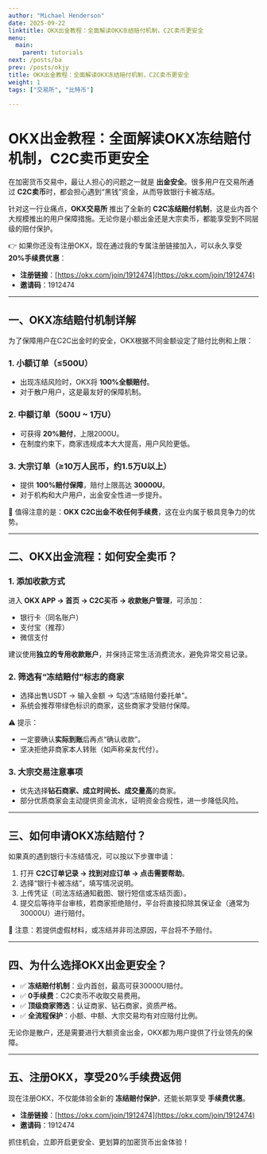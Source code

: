 ```yaml
---
author: "Michael Henderson"
date: 2025-09-22
linktitle: OKX出金教程：全面解读OKX冻结赔付机制，C2C卖币更安全
menu:
  main:
    parent: tutorials
next: /posts/ba
prev: /posts/okjy
title: OKX出金教程：全面解读OKX冻结赔付机制，C2C卖币更安全
weight: 1
tags: ["交易所", "比特币"]

---
```

# OKX出金教程：全面解读OKX冻结赔付机制，C2C卖币更安全

在加密货币交易中，最让人担心的问题之一就是 **出金安全**。很多用户在交易所通过 **C2C卖币**时，都会担心遇到“黑钱”资金，从而导致银行卡被冻结。

针对这一行业痛点，**OKX交易所** 推出了全新的 **C2C冻结赔付机制**，这是业内首个大规模推出的用户保障措施。无论你是小额出金还是大宗卖币，都能享受到不同层级的赔付保护。

👉 如果你还没有注册OKX，现在通过我的专属注册链接加入，可以永久享受 **20%手续费优惠**：

* **注册链接**：[https://okx.com/join/1912474](https://okx.com/join/1912474)
* **邀请码**：1912474

---

## 一、OKX冻结赔付机制详解

为了保障用户在C2C出金时的安全，OKX根据不同金额设定了赔付比例和上限：

### 1. 小额订单（≤500U）

* 出现冻结风险时，OKX将 **100%全额赔付**。
* 对于散户用户，这是最友好的保障机制。

### 2. 中额订单（500U \~ 1万U）

* 可获得 **20%赔付**，上限2000U。
* 在制度约束下，商家违规成本大大提高，用户风险更低。

### 3. 大宗订单（≥10万人民币，约1.5万U以上）

* 提供 **100%赔付保障**，赔付上限高达 **30000U**。
* 对于机构和大户用户，出金安全性进一步提升。

📌 值得注意的是：**OKX C2C出金不收任何手续费**，这在业内属于极具竞争力的优势。

---

## 二、OKX出金流程：如何安全卖币？

### 1. 添加收款方式

进入 **OKX APP → 首页 → C2C买币 → 收款账户管理**，可添加：

* 银行卡（同名账户）
* 支付宝（推荐）
* 微信支付

建议使用**独立的专用收款账户**，并保持正常生活消费流水，避免异常交易记录。

### 2. 筛选有“冻结赔付”标志的商家

* 选择出售USDT → 输入金额 → 勾选“冻结赔付委托单”。
* 系统会推荐带绿色标识的商家，这些商家才受赔付保障。

⚠️ 提示：

* 一定要确认**实际到账**后再点“确认收款”。
* 坚决拒绝非商家本人转账（如声称亲友代付）。

### 3. 大宗交易注意事项

* 优先选择**钻石商家、成立时间长、成交量高**的商家。
* 部分优质商家会主动提供资金流水，证明资金合规性，进一步降低风险。

---

## 三、如何申请OKX冻结赔付？

如果真的遇到银行卡冻结情况，可以按以下步骤申请：

1. 打开 **C2C订单记录 → 找到对应订单 → 点击需要帮助**。
2. 选择“银行卡被冻结”，填写情况说明。
3. 上传凭证（司法冻结通知截图、银行短信或冻结页面）。
4. 提交后等待平台审核，若商家拒绝赔付，平台将直接扣除其保证金（通常为30000U）进行赔付。

📌 注意：若提供虚假材料，或冻结并非司法原因，平台将不予赔付。

---

## 四、为什么选择OKX出金更安全？

* ✅ **冻结赔付机制**：业内首创，最高可获30000U赔付。
* ✅ **0手续费**：C2C卖币不收取交易费用。
* ✅ **顶级商家筛选**：认证商家、钻石商家，资质严格。
* ✅ **全流程保护**：小额、中额、大宗交易均有对应赔付比例。

无论你是散户，还是需要进行大额资金出金，OKX都为用户提供了行业领先的保障。

---

## 五、注册OKX，享受20%手续费返佣

现在注册OKX，不仅能体验全新的 **冻结赔付保护**，还能长期享受 **手续费优惠**。

* **注册链接**：[https://okx.com/join/1912474](https://okx.com/join/1912474)
* **邀请码**：1912474

抓住机会，立即开启更安全、更划算的加密货币出金体验！